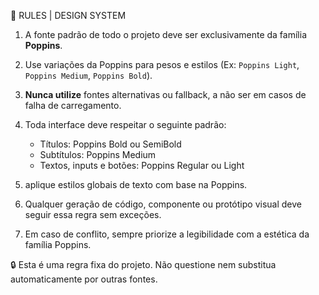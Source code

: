 🧠 RULES | DESIGN SYSTEM

1. A fonte padrão de todo o projeto deve ser exclusivamente da família **Poppins**.
2. Use variações da Poppins para pesos e estilos (Ex: `Poppins Light`, `Poppins Medium`, `Poppins Bold`).
3. **Nunca utilize** fontes alternativas ou fallback, a não ser em casos de falha de carregamento.
4. Toda interface deve respeitar o seguinte padrão:
   - Títulos: Poppins Bold ou SemiBold
   - Subtítulos: Poppins Medium
   - Textos, inputs e botões: Poppins Regular ou Light
5. aplique estilos globais de texto com base na Poppins.

6. Qualquer geração de código, componente ou protótipo visual deve seguir essa regra sem exceções.

7. Em caso de conflito, sempre priorize a legibilidade com a estética da família Poppins.

🔒 Esta é uma regra fixa do projeto. Não questione nem substitua automaticamente por outras fontes.